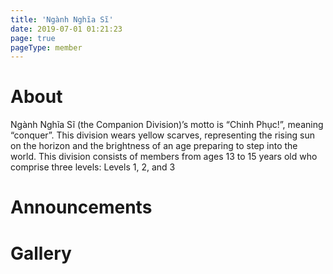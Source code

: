 ```yaml
---
title: 'Ngành Nghĩa Sĩ'
date: 2019-07-01 01:21:23
page: true
pageType: member
---
```


# About
Ngành Nghĩa Sĩ (the Companion Division)’s motto is “Chinh Phục!”, meaning
“conquer”. This division wears yellow scarves, representing the rising sun on the
horizon and the brightness of an age preparing to step into the world. This
division consists of members from ages 13 to 15 years old who comprise three
levels: Levels 1, 2, and 3

# Announcements

# Gallery
